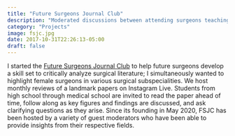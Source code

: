 ```yaml
---
title: "Future Surgeons Journal Club"
description: "Moderated discussions between attending surgeons teaching future surgeons how to analyze and review surgical literature"
category: "Projects"
image: fsjc.jpg
date: 2017-10-31T22:26:13-05:00
draft: false
---
```

I started the [Future Surgeons Journal Club](https://www.instagram.com/futuresurgeonsjournalclub/) to help future surgeons develop a skill set to critically analyze surgical literature; I simultaneously wanted to highlight female surgeons in various surgical subspecialities. We host monthly reviews of a landmark papers on Instagram Live. Students from high school through medical school are invited to read the paper ahead of time, follow along as key figures and findings are discussed, and ask clarifying questions as they arise. Since its founding in May 2020, FSJC has been hosted by a variety of guest moderators who have been able to provide insights from their respective fields.